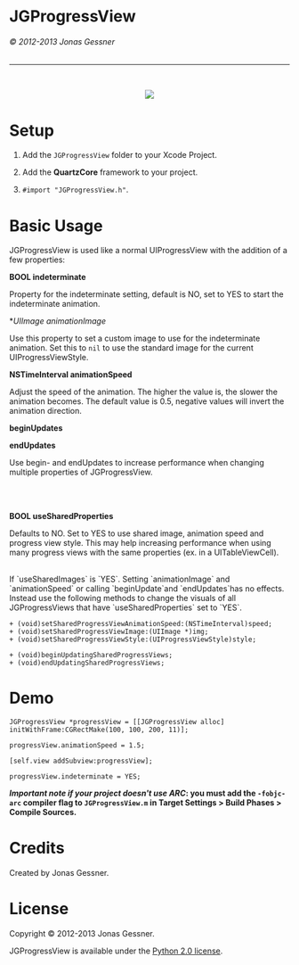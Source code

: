 <h1>JGProgressView</h1><h6>© 2012-2013 Jonas Gessner</h6>

----------------
<br>

<p align="center">
<img src=http://j-gessner.de/general/images/JGProgressView.png>
</p>

Setup
=====
1. Add the `JGProgressView` folder to your Xcode Project.

2. Add the **QuartzCore** framework to your project.

3. `#import "JGProgressView.h"`.

Basic Usage
===========

JGProgressView is used like a normal UIProgressView with the addition of a few properties:


**BOOL indeterminate**

Property for the indeterminate setting, default is NO, set to YES to start the indeterminate animation.



**UIImage *animationImage**

Use this property to set a custom image to use for the indeterminate animation. Set this to `nil` to use the standard image for the current UIProgressViewStyle.


**NSTimeInterval animationSpeed**

Adjust the speed of the animation. The higher the value is, the slower the animation becomes. The default value is 0.5, negative values will invert the animation direction.


**beginUpdates**

**endUpdates**

Use begin- and endUpdates to increase performance when changing multiple properties of JGProgressView.


<br>
<br>

**BOOL useSharedProperties**

Defaults to NO. Set to YES to use shared image, animation speed and progress view style. This may help increasing performance when using many progress views with the same properties (ex. in a UITableViewCell).

<br>
If `useSharedImages` is `YES`. Setting `animationImage` and `animationSpeed` or calling `beginUpdate`and `endUpdates`has no effects. Instead use the following methods to change the visuals of all JGProgressViews that have `useSharedProperties` set to `YES`.


	+ (void)setSharedProgressViewAnimationSpeed:(NSTimeInterval)speed;
	+ (void)setSharedProgressViewImage:(UIImage *)img;
	+ (void)setSharedProgressViewStyle:(UIProgressViewStyle)style;

	+ (void)beginUpdatingSharedProgressViews;
	+ (void)endUpdatingSharedProgressViews;

Demo
=====

	JGProgressView *progressView = [[JGProgressView alloc] initWithFrame:CGRectMake(100, 100, 200, 11)];
	
	progressView.animationSpeed = 1.5;
	
	[self.view addSubview:progressView];

	progressView.indeterminate = YES;


__*Important note if your project doesn't use ARC*: you must add the `-fobjc-arc` compiler flag to `JGProgressView.m` in Target Settings > Build Phases > Compile Sources.__


Credits
======
Created by Jonas Gessner.


License
=====

Copyright © 2012-2013 Jonas Gessner.

JGProgressView is available under the <a href="http://opensource.org/licenses/Python-2.0">Python 2.0 license</a>.
